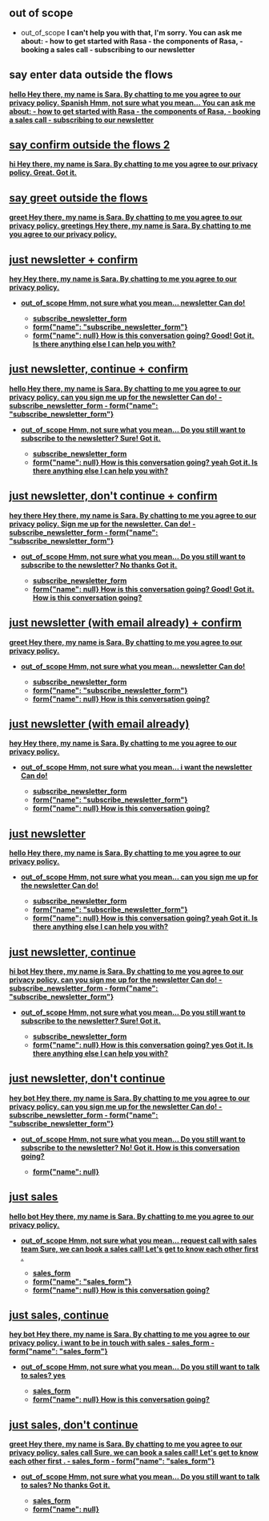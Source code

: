 ## out of scope
* out_of_scope
    <B> I can't help you with that, I'm sorry.
    <B> You can ask me about:     - how to get started with Rasa     - the components of Rasa,     - booking a sales call     - subscribing to our newsletter

## say enter data outside the flows
<U> hello
    <B> Hey there, my name is Sara. 
    <B> By chatting to me you agree to our [privacy policy](https://rasa.com/privacy-policy/).
<U> [Spanish](language)
    <B> Hmm, not sure what you mean... 
    <B> You can ask me about:     - how to get started with Rasa     - the components of Rasa,     - booking a sales call     - subscribing to our newsletter
## say confirm outside the flows 2
<U> hi
    <B> Hey there, my name is Sara. 
    <B> By chatting to me you agree to our [privacy policy](https://rasa.com/privacy-policy/).
<U> Great. 
    <B> Got it.
## say greet outside the flows
<U> greet
    <B> Hey there, my name is Sara. 
    <B> By chatting to me you agree to our [privacy policy](https://rasa.com/privacy-policy/).
<U> greetings
    <B> Hey there, my name is Sara.
    <B> By chatting to me you agree to our [privacy policy](https://rasa.com/privacy-policy/).
## just newsletter + confirm
<U> hey
    <B> Hey there, my name is Sara. 
    <B> By chatting to me you agree to our [privacy policy](https://rasa.com/privacy-policy/).
* out_of_scope
    <B> Hmm, not sure what you mean... 
<U> newsletter
    <B> Can do! 
    - subscribe_newsletter_form
    - form{"name": "subscribe_newsletter_form"}
    - form{"name": null} 
    <B> How is this conversation going?
<U> Good!
    <B> Got it. 
    <B> Is there anything else I can help you with?
## just newsletter, continue + confirm
<U> hello
    <B> Hey there, my name is Sara. 
    <B> By chatting to me you agree to our [privacy policy](https://rasa.com/privacy-policy/).
<U> can you sign me up for the newsletter
    <B> Can do!
    - subscribe_newsletter_form
    - form{"name": "subscribe_newsletter_form"}
* out_of_scope
    <B> Hmm, not sure what you mean... 
    <B> Do you still want to subscribe to the newsletter?
<U> Sure!
    <B> Got it. 
    - subscribe_newsletter_form
    - form{"name": null}
    <B> How is this conversation going?
<U> yeah
    <B> Got it. 
    <B> Is there anything else I can help you with?

## just newsletter, don't continue + confirm
<U> hey there
    <B> Hey there, my name is Sara. 
    <B> By chatting to me you agree to our [privacy policy](https://rasa.com/privacy-policy/).
<U> Sign me up for the newsletter.
    <B> Can do!
    - subscribe_newsletter_form
    - form{"name": "subscribe_newsletter_form"}
* out_of_scope
    <B> Hmm, not sure what you mean...
    <B> Do you still want to subscribe to the newsletter?
<U> No thanks
    <B> Got it. 
    - subscribe_newsletter_form
    - form{"name": null}
    <B> How is this conversation going?
<U> Good!
    <B> Got it. 
    <B> How is this conversation going?

## just newsletter (with email already) + confirm
<U> greet
    <B> Hey there, my name is Sara. 
    <B> By chatting to me you agree to our [privacy policy](https://rasa.com/privacy-policy/).
* out_of_scope
    <B> Hmm, not sure what you mean...
<U> newsletter
    <B> Can do! 
    - subscribe_newsletter_form
    - form{"name": "subscribe_newsletter_form"}
    - form{"name": null} 
    <B> How is this conversation going?

## just newsletter (with email already)
<U> hey
    <B> Hey there, my name is Sara. 
    <B> By chatting to me you agree to our [privacy policy](https://rasa.com/privacy-policy/).
* out_of_scope
    <B> Hmm, not sure what you mean...
<U> i want the newsletter
    <B> Can do! 
    - subscribe_newsletter_form
    - form{"name": "subscribe_newsletter_form"}
    - form{"name": null} 
    <B> How is this conversation going?

## just newsletter
<U> hello
    <B> Hey there, my name is Sara. 
    <B> By chatting to me you agree to our [privacy policy](https://rasa.com/privacy-policy/).
* out_of_scope
    <B> Hmm, not sure what you mean... 
<U> can you sign me up for the newsletter
    <B> Can do! 
    - subscribe_newsletter_form
    - form{"name": "subscribe_newsletter_form"}
    - form{"name": null} 
    <B> How is this conversation going?
<U> yeah
    <B> Got it. 
    <B> Is there anything else I can help you with?

## just newsletter, continue
<U> hi bot
    <B> Hey there, my name is Sara. 
    <B> By chatting to me you agree to our [privacy policy](https://rasa.com/privacy-policy/).
<U> can you sign me up for the newsletter
    <B> Can do! 
    - subscribe_newsletter_form
    - form{"name": "subscribe_newsletter_form"}
* out_of_scope
    <B> Hmm, not sure what you mean...
    <B> Do you still want to subscribe to the newsletter?
<U> Sure!
    <B> Got it. 
    - subscribe_newsletter_form
    - form{"name": null}
    <B> How is this conversation going?
<U> yes
    <B> Got it. 
    <B> Is there anything else I can help you with?

## just newsletter, don't continue
<U> hey bot
    <B> Hey there, my name is Sara. 
    <B> By chatting to me you agree to our [privacy policy](https://rasa.com/privacy-policy/).
<U> can you sign me up for the newsletter
    <B> Can do! 
    - subscribe_newsletter_form
    - form{"name": "subscribe_newsletter_form"}
* out_of_scope
    <B> Hmm, not sure what you mean...
    <B> Do you still want to subscribe to the newsletter?
<U> No!
    <B> Got it. 
    <B> How is this conversation going?
    - form{"name": null}

## just sales
<U> hello bot
    <B> Hey there, my name is Sara. 
    <B> By chatting to me you agree to our [privacy policy](https://rasa.com/privacy-policy/).
* out_of_scope
    <B> Hmm, not sure what you mean...
<U> request call with sales team
    <B> Sure, we can book a sales call! Let's get to know each other first .
    - sales_form
    - form{"name": "sales_form"}
    - form{"name": null}
    <B> How is this conversation going?

## just sales, continue
<U> hey bot
    <B> Hey there, my name is Sara. 
    <B> By chatting to me you agree to our [privacy policy](https://rasa.com/privacy-policy/).
<U> i want to be in touch with sales
    - sales_form
    - form{"name": "sales_form"}
* out_of_scope
    <B> Hmm, not sure what you mean...
    <B> Do you still want to talk to sales?
<U> yes
    - sales_form
    - form{"name": null}
    <B> How is this conversation going?

## just sales, don't continue
<U> greet
    <B> Hey there, my name is Sara. 
    <B> By chatting to me you agree to our [privacy policy](https://rasa.com/privacy-policy/).
<U> sales call
    <B> Sure, we can book a sales call! Let's get to know each other first .
    - sales_form
    - form{"name": "sales_form"}
* out_of_scope
    <B> Hmm, not sure what you mean... 
    <B> Do you still want to talk to sales?
<U> No thanks
    <B> Got it. 
    - sales_form
    - form{"name": null}